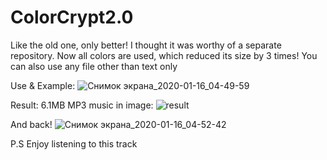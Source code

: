# ColorCrypt2.0

Like the old one, only better! I thought it was worthy of a separate repository. Now all colors are used, which reduced its size by 3 times! You can also use any file other than text only

Use & Example:
![Снимок экрана_2020-01-16_04-49-59](https://user-images.githubusercontent.com/22721965/72481230-b4fd6800-381b-11ea-80a8-2f75c27b7690.png)

Result: 6.1MB MP3 music in image:
![result](https://user-images.githubusercontent.com/22721965/72481266-c9d9fb80-381b-11ea-9c1e-7d66a62b9b62.png)

And back!
![Снимок экрана_2020-01-16_04-52-42](https://user-images.githubusercontent.com/22721965/72481346-0b6aa680-381c-11ea-9f5a-184f0ed35994.png)

P.S Enjoy listening to this track
